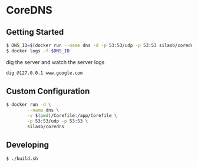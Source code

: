 # CoreDNS

## Getting Started

``` sh
$ DNS_ID=$(docker run --name dns -d -p 53:53/udp -p 53:53 silasb/coredns)
$ docker logs -f $DNS_ID
```

dig the server and watch the server logs

``` sh
dig @127.0.0.1 www.google.com
```

## Custom Configuration

``` sh
$ docker run -d \
		--name dns \
		-v $(pwd)/Corefile:/app/Corefile \
		-p 53:53/udp -p 53:53 \
		silasb/coredns
```

## Developing

```sh
$ ./build.sh
```
